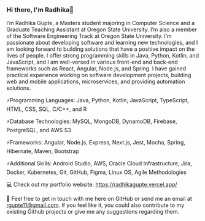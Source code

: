 ### Hi there, I'm Radhika👋

I’m Radhika Gupte, a Masters student majoring in Computer Science and a Graduate Teaching Assistant at Oregon State University. I’m also a member of the Software Engineering Track at Oregon State University. I’m passionate about developing software and learning new technologies, and I am looking forward to building solutions that have a positive impact on the lives of people. I offer strong programming skills in Java, Python, Kotlin, and JavaScript, and I am well-versed in various front-end and back-end frameworks such as React, Angular, Node.js, and Spring. I have gained practical experience working on software development projects, building web and mobile applications, microservices, and providing automation solutions.

⚡Programming Languages: Java, Python, Kotlin, JavaScript, TypeScript, HTML, CSS, SQL, C/C++, and R

⚡Database Technologies: MySQL, MongoDB, DynamoDB, Firebase, PostgreSQL, and AWS S3

⚡Frameworks: Angular, Node.js, Express, Next.js, Jest, Mocha, Spring, Hibernate, Maven, Bootstrap

⚡Additional Skills: Android Studio, AWS, Oracle Cloud Infrastructure, Jira, Docker, Kubernetes, Git, GitHub, Figma, Linux OS, Agile Methodologies

💻 Check out my portfolio website: https://radhikagupte.vercel.app/

💬 Feel free to get in touch with me here on GitHub or send me an email at rgupte11@gmail.com. If you feel like it, you could also contribute to my existing Github projects or give me any suggestions regarding them.

<!--
**radgupte/radgupte** is a ✨ _special_ ✨ repository because its `README.md` (this file) appears on your GitHub profile.

Here are some ideas to get you started:

- 🔭 I’m currently working on ...
- 🌱 I’m currently learning ...
- 👯 I’m looking to collaborate on ...
- 🤔 I’m looking for help with ...
- 💬 Ask me about ...
- 📫 How to reach me: ...
- 😄 Pronouns: ...
- ⚡ Fun fact: ...
-->
